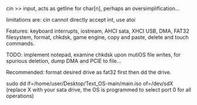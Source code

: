 cin >> input, acts as getline for char[n], perhaps an oversimplification...

limitations are: cin cannot directly accept int, use atoi

Features: keyboard interrupts, iostream, AHCI sata, XHCI USB, DMA, FAT32 filesystem, format, chkdsk, game engine, copy and paste, delete and touch commands. 

TODO: implement notepad, examine chkdsk upon mutiOS file writes, for spurious deletion, dump DMA and PCIE to file...

Recommended: format desired drive as fat32 first then dd the drive.

sudo dd if=/home/user/Desktop/Text_OS-main/main.iso of=/dev/sdX (replace X with your sata drive, the OS is programmed to select port 0 for all operations)


